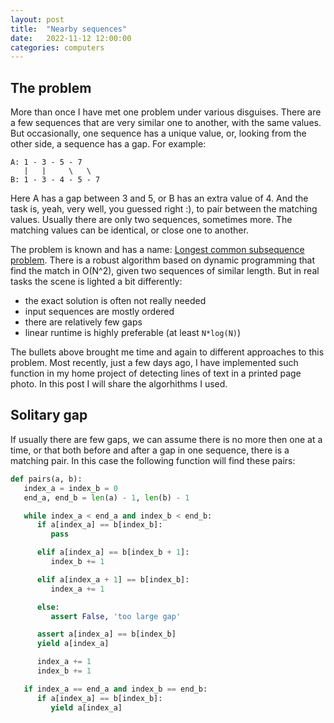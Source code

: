```yaml
---
layout: post
title:  "Nearby sequences"
date:   2022-11-12 12:00:00
categories: computers
---
```


## The problem

More than once I have met one problem under various disguises. There are a
few sequences that are very similar one to another, with the same values. But
occasionally, one sequence has a unique value, or, looking from the other side,
a sequence has a gap. For example:
```
A: 1 - 3 - 5 - 7
   |   |     \   \
B: 1 - 3 - 4 - 5 - 7
```
Here A has a gap between 3 and 5, or B has an extra value of 4. And the task
is, yeah, very well, you guessed right :), to pair between the matching values.
Usually there are only two sequences, sometimes more. The matching values can
be identical, or close one to another.

The problem is known and has a name:
[Longest common subsequence problem](https://en.wikipedia.org/wiki/Longest_common_subsequence_problem).
There is a robust algorithm based on dynamic programming that find the match in
O(N^2), given two sequences of similar length. But in real tasks the scene is
lighted a bit differently:
- the exact solution is often not really needed
- input sequences are mostly ordered
- there are relatively few gaps
- linear runtime is highly preferable (at least `N*log(N)`)

The bullets above brought me time and again to different approaches to this
problem. Most recently, just a few days ago, I have implemented such function
in my home project of detecting lines of text in a printed page photo. In this
post I will share the algorhithms I used.

## Solitary gap

If usually there are few gaps, we can assume there is no more then one at a
time, or that both before and after a gap in one sequence, there is a matching
pair. In this case the following function will find these pairs:

```python
def pairs(a, b):
   index_a = index_b = 0
   end_a, end_b = len(a) - 1, len(b) - 1

   while index_a < end_a and index_b < end_b:
      if a[index_a] == b[index_b]:
         pass

      elif a[index_a] == b[index_b + 1]:
         index_b += 1

      elif a[index_a + 1] == b[index_b]:
         index_a += 1

      else:
         assert False, 'too large gap'

      assert a[index_a] == b[index_b]
      yield a[index_a]

      index_a += 1
      index_b += 1

   if index_a == end_a and index_b == end_b:
      if a[index_a] == b[index_b]:
         yield a[index_a]
```
